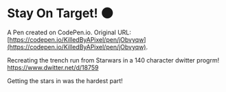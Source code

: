 # Stay On Target! 🌑

A Pen created on CodePen.io. Original URL: [https://codepen.io/KilledByAPixel/pen/jObvyqw](https://codepen.io/KilledByAPixel/pen/jObvyqw).

Recreating the trench run from Starwars in a 140 character dwitter progrm! https://www.dwitter.net/d/18759

Getting the stars in was the hardest part!
